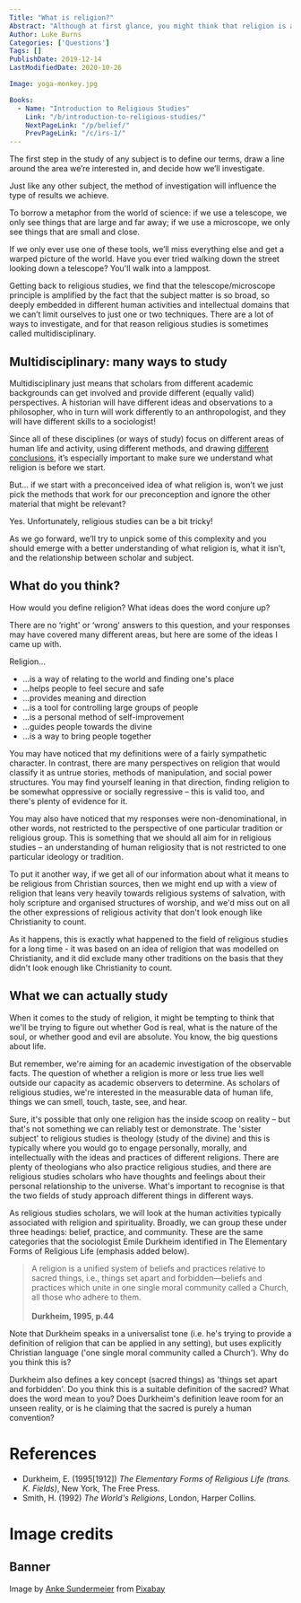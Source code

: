 ```yaml
---
Title: "What is religion?"
Abstract: "Although at first glance, you might think that religion is an easy to understand concept - it becomes very difficult to pin down, the more you look at it. There are lots of possible definitions, but none of them are 100% right."
Author: Luke Burns
Categories: ['Questions']
Tags: []
PublishDate: 2019-12-14
LastModifiedDate: 2020-10-26

Image: yoga-monkey.jpg

Books:
  - Name: "Introduction to Religious Studies"
    Link: "/b/introduction-to-religious-studies/"
    NextPageLink: "/p/belief/"
    PrevPageLink: "/c/irs-1/"
---
```


The first step in the study of any subject is to define our terms, draw a line around the area we’re interested in, and decide how we’ll investigate.

Just like any other subject, the method of investigation will influence the type of results we achieve.

To borrow a metaphor from the world of science: if we use a telescope, we only see things that are large and far away; if we use a microscope, we only see things that are small and close.

If we only ever use one of these tools, we’ll miss everything else and get a warped picture of the world. Have you ever tried walking down the street looking down a telescope? You'll walk into a lamppost.

Getting back to religious studies, we find that the telescope/microscope principle is amplified by the fact that the subject matter is so broad, so deeply embedded in different human activities and intellectual domains that we can’t limit ourselves to just one or two techniques. There are a lot of ways to investigate, and for that reason religious studies is sometimes called multidisciplinary.

## Multidisciplinary: many ways to study
Multidisciplinary just means that scholars from different academic backgrounds can get involved and provide different (equally valid) perspectives. A historian will have different ideas and observations to a philosopher, who in turn will work differently to an anthropologist, and they will have different skills to a sociologist!

Since all of these disciplines (or ways of study) focus on different areas of human life and activity, using different methods, and drawing [different conclusions](#), it’s especially important to make sure we understand what religion is before we start.

But... if we start with a preconceived idea of what religion is, won’t we just pick the methods that work for our preconception and ignore the other material that might be relevant?

Yes. Unfortunately, religious studies can be a bit tricky!

As we go forward, we’ll try to unpick some of this complexity and you should emerge with a better understanding of what religion is, what it isn’t, and the relationship between scholar and subject.

## What do you think?

<div class="card ocrs-activity">
  <div class="card-content">
    <p class="content">
        How would you define religion? What ideas does the word conjure up?
    </p>
  </div>
</div>

There are no ‘right' or ‘wrong' answers to this question, and your responses may have covered many different areas, but here are some of the ideas I came up with.

Religion…

* …is a way of relating to the world and finding one's place
* …helps people to feel secure and safe
* …provides meaning and direction
* …is a tool for controlling large groups of people
* …is a personal method of self-improvement
* …guides people towards the divine
* …is a way to bring people together

You may have noticed that my definitions were of a fairly sympathetic character. In contrast, there are many perspectives on religion that would classify it as untrue stories, methods of manipulation, and social power structures. You may find yourself leaning in that direction, finding religion to be somewhat oppressive or socially regressive – this is valid too, and there's plenty of evidence for it.

You may also have noticed that my responses were non-denominational, in other words, not restricted to the perspective of one particular tradition or religious group. This is something that we should all aim for in religious studies – an understanding of human religiosity that is not restricted to one particular ideology or tradition.

To put it another way, if we get all of our information about what it means to be religious from Christian sources, then we might end up with a view of religion that leans very heavily towards religious systems of salvation, with holy scripture and organised structures of worship, and we'd miss out on all the other expressions of religious activity that don't look enough like Christianity to count.

As it happens, this is exactly what happened to the field of religious studies for a long time - it was based on an idea of religion that was modelled on Christianity, and it did exclude many other traditions on the basis that they didn't look enough like Christianity to count.

## What we can actually study
When it comes to the study of religion, it might be tempting to think that we'll be trying to figure out whether God is real, what is the nature of the soul, or whether good and evil are absolute. You know, the big questions about life.

But remember, we're aiming for an academic investigation of the observable facts. The question of whether a religion is more or less true lies well outside our capacity as academic observers to determine. As scholars of religious studies, we're interested in the measurable data of human life, things we can smell, touch, taste, see, and hear.

Sure, it's possible that only one religion has the inside scoop on reality – but that's not something we can reliably test or demonstrate. The 'sister subject' to religious studies is theology (study of the divine) and this is typically where you would go to engage personally, morally, and intellectually with the ideas and practices of different religions. There are plenty of theologians who also practice religious studies, and there are religious studies scholars who have thoughts and feelings about their personal relationship to the universe. What's important to recognise is that the two fields of study approach different things in different ways.

As religious studies scholars, we will look at the human activities typically associated with religion and spirituality. Broadly, we can group these under three headings: belief, practice, and community. These are the same categories that the sociologist Emile Durkheim identified in The Elementary Forms of Religious Life (emphasis added below).

>A religion is a unified system of beliefs and practices relative to sacred things, i.e., things set apart and forbidden—beliefs and practices which unite in one single moral community called a Church, all those who adhere to them.<br><br>**Durkheim, 1995, p.44**

<div class="card ocrs-activity">
  <div class="card-content">
    <p class="content">
      Note that Durkheim speaks in a universalist tone (i.e. he's trying to provide a definition of religion that can be applied in any setting), but uses explicitly Christian language ('one single moral community called a Church'). Why do you think this is?
    </p>
  </div>
</div>

<div class="card ocrs-activity">
  <div class="card-content">
    <p class="content">
Durkheim also defines a key concept (sacred things) as 'things set apart and forbidden'. Do you think this is a suitable definition of the sacred? What does the word mean to you? Does Durkheim's definition leave room for an unseen reality, or is he claiming that the sacred is purely a human convention?
</p>
  </div>
</div>

# References
* Durkheim, E. (1995[1912]) *The Elementary Forms of Religious Life (trans. K. Fields)*, New York, The Free Press.
* Smith, H. (1992) *The World's Religions*, London, Harper Collins.

# Image credits
## Banner
Image by <a href="https://pixabay.com/users/asundermeier-448808/?utm_source=link-attribution&amp;utm_medium=referral&amp;utm_campaign=image&amp;utm_content=5507087">Anke Sundermeier</a> from <a href="https://pixabay.com/?utm_source=link-attribution&amp;utm_medium=referral&amp;utm_campaign=image&amp;utm_content=5507087">Pixabay</a>